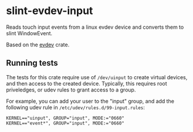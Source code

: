 # slint-evdev-input

Reads touch input events from a linux evdev device and converts them to slint WindowEvent.

Based on the [evdev](https://github.com/emberian/evdev) crate.

## Running tests

The tests for this crate require use of `/dev/uinput` to create virtual devices, and then access to
the created device. Typically, this requires root priveledges, or udev rules to grant access to a
group.

For example, you can add your user to the "input" group, and add the following udev rule in `/etc/udev/rules.d/99-input.rules`:

```
KERNEL=="uinput", GROUP="input", MODE:="0660"
KERNEL=="event*", GROUP="input", MODE:="0660"
```
